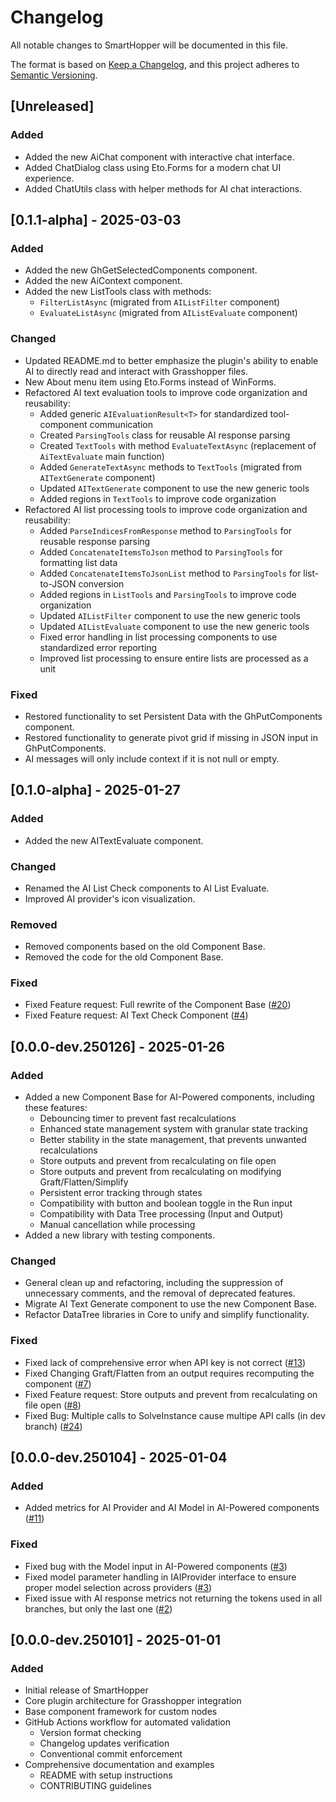 # Changelog

All notable changes to SmartHopper will be documented in this file.

The format is based on [Keep a Changelog](https://keepachangelog.com/en/1.1.0/),
and this project adheres to [Semantic Versioning](https://semver.org/spec/v2.0.0.html).

## [Unreleased]

### Added

- Added the new AiChat component with interactive chat interface.
- Added ChatDialog class using Eto.Forms for a modern chat UI experience.
- Added ChatUtils class with helper methods for AI chat interactions.

## [0.1.1-alpha] - 2025-03-03

### Added

- Added the new GhGetSelectedComponents component.
- Added the new AiContext component.
- Added the new ListTools class with methods:
  - `FilterListAsync` (migrated from `AIListFilter` component)
  - `EvaluateListAsync` (migrated from `AIListEvaluate` component)

### Changed

- Updated README.md to better emphasize the plugin's ability to enable AI to directly read and interact with Grasshopper files.
- New About menu item using Eto.Forms instead of WinForms.
- Refactored AI text evaluation tools to improve code organization and reusability:
  - Added generic `AIEvaluationResult<T>` for standardized tool-component communication
  - Created `ParsingTools` class for reusable AI response parsing
  - Created `TextTools` with method `EvaluateTextAsync` (replacement of `AiTextEvaluate` main function)
  - Added `GenerateTextAsync` methods to `TextTools` (migrated from `AITextGenerate` component)
  - Updated `AITextGenerate` component to use the new generic tools
  - Added regions in `TextTools` to improve code organization
- Refactored AI list processing tools to improve code organization and reusability:
  - Added `ParseIndicesFromResponse` method to `ParsingTools` for reusable response parsing
  - Added `ConcatenateItemsToJson` method to `ParsingTools` for formatting list data
  - Added `ConcatenateItemsToJsonList` method to `ParsingTools` for list-to-JSON conversion
  - Added regions in `ListTools` and `ParsingTools` to improve code organization
  - Updated `AIListFilter` component to use the new generic tools
  - Updated `AIListEvaluate` component to use the new generic tools
  - Fixed error handling in list processing components to use standardized error reporting
  - Improved list processing to ensure entire lists are processed as a unit

### Fixed

- Restored functionality to set Persistent Data with the GhPutComponents component.
- Restored functionality to generate pivot grid if missing in JSON input in GhPutComponents.
- AI messages will only include context if it is not null or empty.

## [0.1.0-alpha] - 2025-01-27

### Added

- Added the new AITextEvaluate component.

### Changed

- Renamed the AI List Check components to AI List Evaluate.
- Improved AI provider's icon visualization.

### Removed

- Removed components based on the old Component Base.
- Removed the code for the old Component Base.

### Fixed

- Fixed Feature request: Full rewrite of the Component Base ([#20](https://github.com/architects-toolkit/SmartHopper/issues/20))
- Fixed Feature request: AI Text Check Component ([#4](https://github.com/architects-toolkit/SmartHopper/issues/4))

## [0.0.0-dev.250126] - 2025-01-26

### Added

- Added a new Component Base for AI-Powered components, including these features:
  - Debouncing timer to prevent fast recalculations
  - Enhanced state management system with granular state tracking
  - Better stability in the state management, that prevents unwanted recalculations
  - Store outputs and prevent from recalculating on file open
  - Store outputs and prevent from recalculating on modifying Graft/Flatten/Simplify
  - Persistent error tracking through states
  - Compatibility with button and boolean toggle in the Run input
  - Compatibility with Data Tree processing (Input and Output)
  - Manual cancellation while processing
- Added a new library with testing components.

### Changed

- General clean up and refactoring, including the suppression of unnecessary comments, and the removal of deprecated features.
- Migrate AI Text Generate component to use the new Component Base.
- Refactor DataTree libraries in Core to unify and simplify functionality.

### Fixed

- Fixed lack of comprehensive error when API key is not correct ([#13](https://github.com/architects-toolkit/SmartHopper/issues/13))
- Fixed Changing Graft/Flatten from an output requires recomputing the component ([#7](https://github.com/architects-toolkit/SmartHopper/issues/7))
- Fixed Feature request: Store outputs and prevent from recalculating on file open ([#8](https://github.com/architects-toolkit/SmartHopper/issues/8))
- Fixed Bug: Multiple calls to SolveInstance cause multipe API calls (in dev branch) ([#24](https://github.com/architects-toolkit/SmartHopper/issues/24))

## [0.0.0-dev.250104] - 2025-01-04

### Added

- Added metrics for AI Provider and AI Model in AI-Powered components ([#11](https://github.com/architects-toolkit/SmartHopper/issues/11))

### Fixed

- Fixed bug with the Model input in AI-Powered components ([#3](https://github.com/architects-toolkit/SmartHopper/issues/3))
- Fixed model parameter handling in IAIProvider interface to ensure proper model selection across providers ([#3](https://github.com/architects-toolkit/SmartHopper/issues/3))
- Fixed issue with AI response metrics not returning the tokens used in all branches, but only the last one ([#2](https://github.com/architects-toolkit/SmartHopper/issues/2))

## [0.0.0-dev.250101] - 2025-01-01

### Added

- Initial release of SmartHopper
- Core plugin architecture for Grasshopper integration
- Base component framework for custom nodes
- GitHub Actions workflow for automated validation
  - Version format checking
  - Changelog updates verification
  - Conventional commit enforcement
- Comprehensive documentation and examples
  - README with setup instructions
  - CONTRIBUTING guidelines